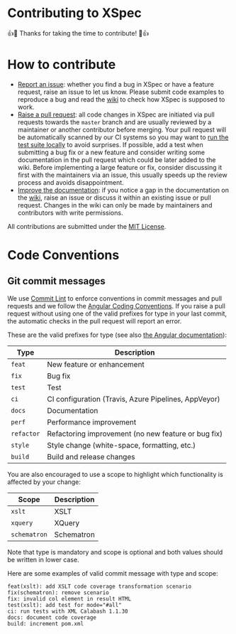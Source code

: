 # Contributing to XSpec

:+1::tada: Thanks for taking the time to contribute! :tada::+1:

# How to contribute

- [Report an issue](https://github.com/xspec/xspec/issues/new): whether you find a bug in XSpec or have a feature request, raise an issue to let us know. Please submit code examples to reproduce a bug and read the [wiki](https://github.com/xspec/xspec/wiki) to check how XSpec is supposed to work.  
- [Raise a pull request](https://github.com/xspec/xspec/pulls): all code changes in XSpec are initiated via pull requests towards the `master` branch and are usually reviewed by a maintainer or another contributor before merging. Your pull request will be automatically scanned by our CI systems so you may want to [run the test suite locally](https://github.com/xspec/xspec/wiki/How-to-Run-the-Test-Suite-Locally) to avoid surprises. If possible, add a test when submitting a bug fix or a new feature and consider writing some documentation in the pull request which could be later added to the wiki. Before implementing a large feature or fix, consider discussing it first with the maintainers via an issue, this usually speeds up the review process and avoids disappointment. 
- [Improve the documentation](https://github.com/xspec/xspec/wiki): if you notice a gap in the documentation on the [wiki](https://github.com/xspec/xspec/wiki), raise an issue or discuss it within an existing issue or pull request. Changes in the wiki can only be made by maintainers and contributors with write permissions. 

All contributions are submitted under the [MIT License](https://github.com/xspec/xspec/blob/master/LICENSE).

# Code Conventions 

## Git commit messages

We use [Commit Lint](https://www.commit-lint.com) to enforce conventions in commit messages and pull requests and we follow the [Angular Coding Conventions](https://www.commit-lint.com/conventions). If you raise a pull request without using one of the valid prefixes for type in your last commit, the automatic checks in the pull request will report an error.

These are the valid prefixes for type (see also [the Angular documentation](https://github.com/angular/angular/blob/master/CONTRIBUTING.md#type)):

| Type | Description |
| --- | --- |
| `feat` | New feature or enhancement | 
| `fix` | Bug fix | 
| `test` | Test | 
| `ci` | CI configuration (Travis, Azure Pipelines, AppVeyor) | 
| `docs` | Documentation | 
| `perf` | Performance improvement | 
| `refactor` | Refactoring improvement (no new feature or bug fix) | 
| `style` | Style change (white-space, formatting, etc.) | 
| `build` | Build and release changes | 

You are also encouraged to use a scope to highlight which functionality is affected by your change:  

| Scope | Description |
| --- | --- |
| `xslt` | XSLT | 
| `xquery` | XQuery | 
| `schematron` | Schematron | 

Note that type is mandatory and scope is optional and both values should be written in lower case.
 
Here are some examples of valid commit message with type and scope:

```
feat(xslt): add XSLT code coverage transformation scenario
fix(schematron): remove scenario
fix: invalid col element in result HTML
test(xslt): add test for mode="#all"
ci: run tests with XML Calabash 1.1.30 
docs: document code coverage
build: increment pom.xml
```
